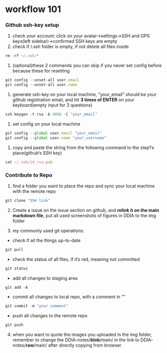 # workflow 101

### Github ssh-key setup

1. check your account: click on your avatar→settings→SSH and GPG keys(left sidebar)→confirmed SSH keys are empty
2. check if /.ssh folder is empty, if not delete all files inside

```jsx
rm -rf ~/.ssh/*
```

1. (optional)these 2 commands you can skip if you never set config before because these for resetting

```jsx
git config --unset-all user.email
git config --unset-all user.name
```

1. generate ssh-key on your local machine, “your_email” should be your github registration email, and hit **3 times of ENTER** on your keyboard(empty input for 3 questions)

```jsx
ssh-keygen -t rsa -b 4096 -C "your_email"
```

1. set config on your local machine

```jsx
git config --global user.email "your_email"
git config --global user.name "your_username"
```

1. copy and paste the string from the following command to the step1’s place(github’s SSH key)

```jsx
cat ~/.ssh/id_rsa.pub
```

### Contribute to Repo

1. find a folder you want to place the repo and sync your local machine with the remote repo

```jsx
git clone "SSH link"
```


2. Create a issue on the issue section on github, and **relink it on the main markdown file**, put all used screenshots of figures in DDIA to the img folder

3. my commonly used git operations:

  - check if all the things up-to-date

```jsx
git pull
```

  - check the status of all files, if it’s red, meaning not committed

```jsx
git status
```

  - add all changes to staging area

```jsx
git add -A
```

  - commit all changes to local repo, with a comment in “”

```jsx
git commit -m "your comment"
```

  - push all changes to the remote repo

```jsx
git push
```

4. when you want to quote the images you uploaded in the img folder, remember to change the DDIA-notes/**blob**/main/ in the link to DDIA-notes/**raw**/main/ after directly copying from browser.

